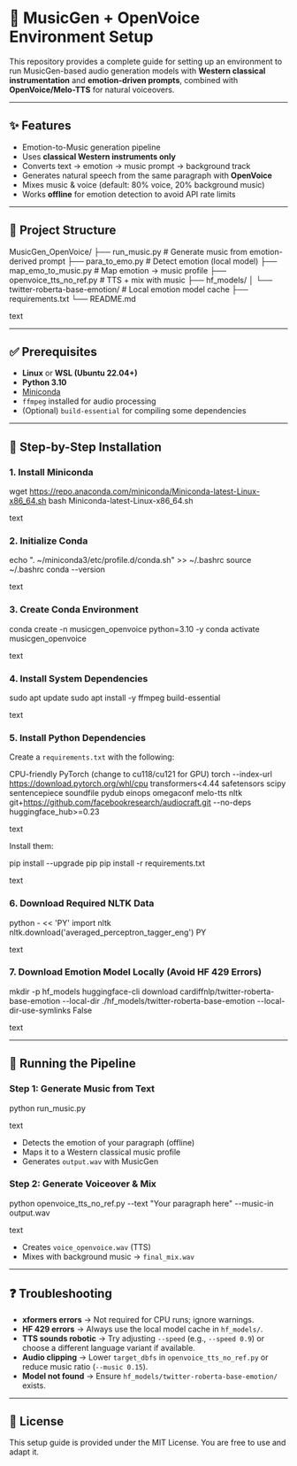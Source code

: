 # 🎵 MusicGen + OpenVoice Environment Setup

This repository provides a complete guide for setting up an environment to run MusicGen-based audio generation models with **Western classical instrumentation** and **emotion-driven prompts**, combined with **OpenVoice/Melo-TTS** for natural voiceovers.

---

## ✨ Features

- Emotion-to-Music generation pipeline
- Uses **classical Western instruments only**
- Converts text → emotion → music prompt → background track
- Generates natural speech from the same paragraph with **OpenVoice**
- Mixes music & voice (default: 80% voice, 20% background music)
- Works **offline** for emotion detection to avoid API rate limits

---

## 📁 Project Structure

MusicGen_OpenVoice/
├── run_music.py # Generate music from emotion-derived prompt
├── para_to_emo.py # Detect emotion (local model)
├── map_emo_to_music.py # Map emotion → music profile
├── openvoice_tts_no_ref.py # TTS + mix with music
├── hf_models/
│ └── twitter-roberta-base-emotion/ # Local emotion model cache
├── requirements.txt
└── README.md

text

---

## ✅ Prerequisites

- **Linux** or **WSL (Ubuntu 22.04+)**
- **Python 3.10**
- [Miniconda](https://docs.conda.io/en/latest/miniconda.html)
- `ffmpeg` installed for audio processing
- (Optional) `build-essential` for compiling some dependencies

---

## 🚀 Step-by-Step Installation

### 1. Install Miniconda

wget https://repo.anaconda.com/miniconda/Miniconda-latest-Linux-x86_64.sh
bash Miniconda-latest-Linux-x86_64.sh

text

### 2. Initialize Conda

echo ". ~/miniconda3/etc/profile.d/conda.sh" >> ~/.bashrc
source ~/.bashrc
conda --version

text

### 3. Create Conda Environment

conda create -n musicgen_openvoice python=3.10 -y
conda activate musicgen_openvoice

text

### 4. Install System Dependencies

sudo apt update
sudo apt install -y ffmpeg build-essential

text

### 5. Install Python Dependencies

Create a `requirements.txt` with the following:

CPU-friendly PyTorch (change to cu118/cu121 for GPU)
torch --index-url https://download.pytorch.org/whl/cpu
transformers<4.44
safetensors
scipy
sentencepiece
soundfile
pydub
einops
omegaconf
melo-tts
nltk
git+https://github.com/facebookresearch/audiocraft.git --no-deps
huggingface_hub>=0.23

text

Install them:

pip install --upgrade pip
pip install -r requirements.txt

text

### 6. Download Required NLTK Data

python - << 'PY'
import nltk
nltk.download('averaged_perceptron_tagger_eng')
PY

text

### 7. Download Emotion Model Locally (Avoid HF 429 Errors)

mkdir -p hf_models
huggingface-cli download cardiffnlp/twitter-roberta-base-emotion
--local-dir ./hf_models/twitter-roberta-base-emotion
--local-dir-use-symlinks False

text

---

## 🚀 Running the Pipeline

### Step 1: Generate Music from Text

python run_music.py

text

- Detects the emotion of your paragraph (offline)
- Maps it to a Western classical music profile
- Generates `output.wav` with MusicGen

### Step 2: Generate Voiceover & Mix

python openvoice_tts_no_ref.py --text "Your paragraph here" --music-in output.wav

text

- Creates `voice_openvoice.wav` (TTS)
- Mixes with background music → `final_mix.wav`

---

## ❓ Troubleshooting

- **xformers errors** → Not required for CPU runs; ignore warnings.
- **HF 429 errors** → Always use the local model cache in `hf_models/`.
- **TTS sounds robotic** → Try adjusting `--speed` (e.g., `--speed 0.9`) or choose a different language variant if available.
- **Audio clipping** → Lower `target_dbfs` in `openvoice_tts_no_ref.py` or reduce music ratio (`--music 0.15`).
- **Model not found** → Ensure `hf_models/twitter-roberta-base-emotion/` exists.

---

## 📄 License

This setup guide is provided under the MIT License. You are free to use and adapt it.